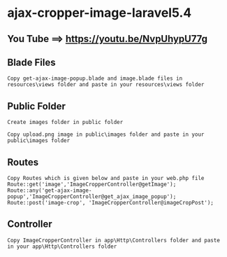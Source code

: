 # ajax-cropper-image-laravel5.4

## You Tube ==> https://youtu.be/NvpUhypU77g

## Blade Files
```
Copy get-ajax-image-popup.blade and image.blade files in resources\views folder and paste in your resources\views folder
```


## Public Folder
```
Create images folder in public folder

Copy upload.png image in public\images folder and paste in your public\images folder
```


## Routes
```
Copy Routes which is given below and paste in your web.php file
Route::get('image','ImageCropperController@getImage');
Route::any('get-ajax-image-popup','ImageCropperController@get_ajax_image_popup');
Route::post('image-crop', 'ImageCropperController@imageCropPost');
```

## Controller
```
Copy ImageCropperController in app\Http\Controllers folder and paste in your app\Http\Controllers folder
